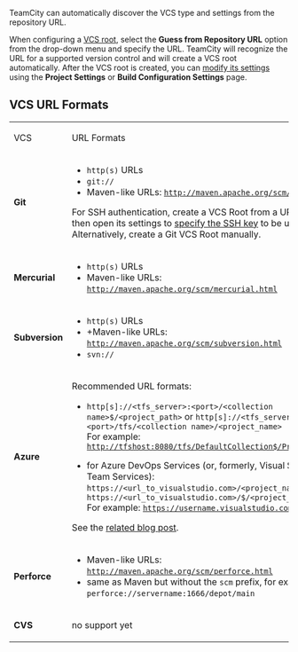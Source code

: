 [//]: # (title: Guess Settings from Repository URL)
[//]: # (auxiliary-id: Guess Settings from Repository URL)

TeamCity can automatically discover the VCS type and settings from the repository URL.

When configuring a [VCS root](vcs-root.md), select the __Guess from Repository URL__ option from the drop-down menu and specify the URL. TeamCity will recognize the URL for a supported version control and will create a VCS root automatically. After the VCS root is created, you can [modify its settings](configuring-vcs-roots.md) using the __Project Settings__ or __Build Configuration Settings__ page.

## VCS URL Formats

<table><tr>

<td>

VCS

</td>

<td>

URL Formats

</td></tr><tr>

<td>

__Git__

</td>

<td>

* `http(s)` URLs
* `git://`
* Maven-like URLs: [`http://maven.apache.org/scm/git.html`](http://maven.apache.org/scm/git.html)

For SSH authentication, create a VCS Root from a URL first and then open its settings to [specify the SSH key](ssh-keys-management.md) to be used. Alternatively, create a Git VCS Root manually.

</td></tr><tr>

<td>

__Mercurial__

</td>

<td>

* `http(s)` URLs
* Maven-like URLs: [`http://maven.apache.org/scm/mercurial.html`](http://maven.apache.org/scm/mercurial.html)

</td></tr><tr>

<td>

__Subversion__

</td>

<td>

* `http(s)` URLs
* \+Maven-like URLs: [`http://maven.apache.org/scm/subversion.html`](http://maven.apache.org/scm/subversion.html)
* `svn://`

</td></tr><tr>

<td>

__Azure__

</td>

<td>

Recommended URL formats:

* `http[s]://<tfs_server>:<port>/<collection name>$/<project_path>` or `http[s]://<tfs_server>:<port>/tfs/<collection name>/<project_name>`    
For example: [`http://tfshost:8080/tfs/DefaultCollection$/Project/root`](http://tfshost:8080/tfs/DefaultCollection$/Project/root)

* for Azure DevOps Services (or, formerly, Visual Studio Team Services): `https://<url_to_visualstudio.com>/<project_name>` or `https://<url_to_visualstudio.com>/$/<project_path>`    
For example: [`https://username.visualstudio.com/Project`](https://username.visualstudio.com/Project)

See the [related blog post](http://blog.jetbrains.com/teamcity/2014/09/teamcity-and-visual-studio-online-source-control).

</td></tr><tr>

<td>

__Perforce__

</td>

<td>

* Maven-like URLs: [`http://maven.apache.org/scm/perforce.html`](http://maven.apache.org/scm/perforce.html)
* same as Maven but without the `scm` prefix, for example: `perforce://servername:1666/depot/main`

</td></tr><tr>

<td>

__CVS__

</td>

<td>

no support yet

</td></tr></table>
